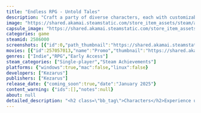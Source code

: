```yaml
---
title: "Endless RPG - Untold Tales"
description: "Craft a party of diverse characters, each with customizable skills and looks. Explore a living world with dynamic day-night cycles, changing seasons, and diverse biomes. Embark on an epic journey where you shape your destiny as the director of your unique story."
image: "https://shared.akamai.steamstatic.com/store_item_assets/steam/apps/2586000/header.jpg?t=1731355187"
capsule_image: "https://shared.akamai.steamstatic.com/store_item_assets/steam/apps/2586000/capsule_231x87.jpg?t=1731355187"
categories: game
steamid: 2586000
screenshots: [{"id":0,"path_thumbnail":"https://shared.akamai.steamstatic.com/store_item_assets/steam/apps/2586000/ss_67e2290228da987b0d983e2f1d73df03c069929c.600x338.jpg?t=1731355187","path_full":"https://shared.akamai.steamstatic.com/store_item_assets/steam/apps/2586000/ss_67e2290228da987b0d983e2f1d73df03c069929c.1920x1080.jpg?t=1731355187"},{"id":1,"path_thumbnail":"https://shared.akamai.steamstatic.com/store_item_assets/steam/apps/2586000/ss_085f350559b51232968671c866ef5d99e26572df.600x338.jpg?t=1731355187","path_full":"https://shared.akamai.steamstatic.com/store_item_assets/steam/apps/2586000/ss_085f350559b51232968671c866ef5d99e26572df.1920x1080.jpg?t=1731355187"},{"id":2,"path_thumbnail":"https://shared.akamai.steamstatic.com/store_item_assets/steam/apps/2586000/ss_63addf150e91b74561b1c512ac5298dbd5a57376.600x338.jpg?t=1731355187","path_full":"https://shared.akamai.steamstatic.com/store_item_assets/steam/apps/2586000/ss_63addf150e91b74561b1c512ac5298dbd5a57376.1920x1080.jpg?t=1731355187"},{"id":3,"path_thumbnail":"https://shared.akamai.steamstatic.com/store_item_assets/steam/apps/2586000/ss_f092b2c502b1586ff8968717cfde851607ab7394.600x338.jpg?t=1731355187","path_full":"https://shared.akamai.steamstatic.com/store_item_assets/steam/apps/2586000/ss_f092b2c502b1586ff8968717cfde851607ab7394.1920x1080.jpg?t=1731355187"},{"id":4,"path_thumbnail":"https://shared.akamai.steamstatic.com/store_item_assets/steam/apps/2586000/ss_c6db5c2a54a0e13ebe6e545eee1f1aa6334a1a0c.600x338.jpg?t=1731355187","path_full":"https://shared.akamai.steamstatic.com/store_item_assets/steam/apps/2586000/ss_c6db5c2a54a0e13ebe6e545eee1f1aa6334a1a0c.1920x1080.jpg?t=1731355187"},{"id":5,"path_thumbnail":"https://shared.akamai.steamstatic.com/store_item_assets/steam/apps/2586000/ss_a117d250471a24d1da0ee10334c68b9991ccff27.600x338.jpg?t=1731355187","path_full":"https://shared.akamai.steamstatic.com/store_item_assets/steam/apps/2586000/ss_a117d250471a24d1da0ee10334c68b9991ccff27.1920x1080.jpg?t=1731355187"},{"id":6,"path_thumbnail":"https://shared.akamai.steamstatic.com/store_item_assets/steam/apps/2586000/ss_fd20771a158a71398a61ece2030583eff794b660.600x338.jpg?t=1731355187","path_full":"https://shared.akamai.steamstatic.com/store_item_assets/steam/apps/2586000/ss_fd20771a158a71398a61ece2030583eff794b660.1920x1080.jpg?t=1731355187"}]
movies: [{"id":257057013,"name":"Promo","thumbnail":"https://shared.akamai.steamstatic.com/store_item_assets/steam/apps/257057013/movie.293x165.jpg?t=1726858638","webm":{"480":"http://video.akamai.steamstatic.com/store_trailers/257057013/movie480_vp9.webm?t=1726858638","max":"http://video.akamai.steamstatic.com/store_trailers/257057013/movie_max_vp9.webm?t=1726858638"},"mp4":{"480":"http://video.akamai.steamstatic.com/store_trailers/257057013/movie480.mp4?t=1726858638","max":"http://video.akamai.steamstatic.com/store_trailers/257057013/movie_max.mp4?t=1726858638"},"highlight":true}]
genres: ["Indie","RPG","Early Access"]
steam_categories: ["Single-player","Steam Achievements"]
platforms: {"windows":true,"mac":false,"linux":false}
developers: ["Kezarus"]
publishers: ["Kezarus"]
release_date: {"coming_soon":true,"date":"January 2025"}
content_warning: {"ids":[],"notes":null}
about: null
detailed_description: "<h2 class=\"bb_tag\">Characters</h2>Experience unparalleled creative freedom as you shape your characters to your exact vision. Choose their race and aesthetics from a diverse selection. Develop and train them with meticulously balanced skills that evolve as they journey. Experience a wealth of possibilities as you choose equipment, each item and skill contributing to a distinct combat style. With no rigid classes, your characters become a reflection of your strategic vision. Beyond individuality, foster interactions among characters, forging meaningful bonds that enrich your experience.<h2 class=\"bb_tag\">Living World</h2>With the power to generate multiple unique realms, it transports you to an open world of infinite possibilities. Witness the dynamic transformation of multiple realms, where your choices can usher in dramatic changes or let nature take its course. Navigate through diverse biomes that mirror the intricate tapestry of nature. Engage with a day-and-night cycle. Immerse yourself in a weather system, embracing the dance of rain and fog that adds an atmospheric touch to your journey. Towns evolve, trade, wage wars, and even strike alliances, painting a canvas of political intrigue. Encounter Evil Centers that spawn formidable adversaries, threatening the world's equilibrium. Explore the enigmatic Ruins, face the challenge of Obelisks, and delve into the mysteries of The Infinite Caves.<br><br>The world adapts, changing before your eyes, it presents a living, evolving environment that serves as a testament to your journey's impact, ensuring your adventures remain dynamic and utterly unique.<h2 class=\"bb_tag\">Rules</h2>Meticulous care has been taken to ensure that every skill and item is finely tuned, creating an equilibrium that allows for diverse strategies and approaches. This meticulous balance not only guarantees fair and engaging gameplay but also cultivates a sense of agency, empowering you to overcome any obstacle that crosses your path. And yet the rules are also pretty simple and straight forward.<h2 class=\"bb_tag\">Agency</h2>As the director of your own story, you'll navigate a world where every decision you make holds the potential to shape the course of events. In this dynamic realm, there are no rails to confine your choices. Forge alliances, shape destinies, and embrace consequences as you venture forth, seamlessly intertwining your personal narrative with the universe around you. Each quest, every encounter, and all pivotal moments are yours to shape, ensuring that no two players experience the same journey."
---
```


